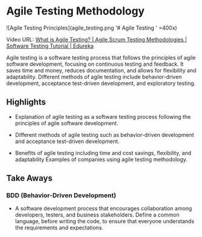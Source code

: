 # Agile Testing Methodology

![Agile Testing Principles](agile_testing.png '# Agile Testing ' =400x)

Video URL: [What is Agile Testing? | Agile Scrum Testing Methodologies | Software Testing Tutorial | Edureka](https://www.youtube.com/watch?v=UQWyG3xSr5k)

Agile testing is a software testing process that follows the principles of agile software development, focusing on continuous testing and feedback. It saves time and money, reduces documentation, and allows for flexibility and adaptability. Different methods of agile testing include behavior-driven development, acceptance test-driven development, and exploratory testing.

## Highlights

- Explanation of agile testing as a software testing process following the principles of agile software development.

- Different methods of agile testing such as behavior-driven development and acceptance test-driven development.

- Benefits of agile testing including time and cost savings, flexibility, and adaptability
  Examples of companies using agile testing methodology.

## Take Aways

### BDD (Behavior-Driven Development)

- A software development process that encourages collaboration among developers, testers, and business stakeholders. Define a common language, before writing the code, to ensure that everyone understands the requirements and expectations.
